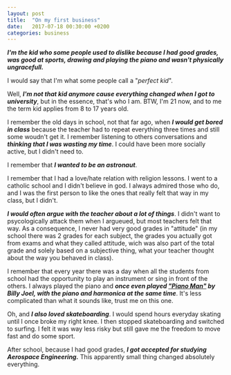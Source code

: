 ```yaml
---
layout: post
title:  "On my first business"
date:   2017-07-18 00:30:00 +0200
categories: business
---
```

***I'm the kid who some people used to dislike because I had good grades, was good at sports, drawing and playing the piano and wasn't physically ungracefull.***

I would say that I'm what some people call a "*perfect kid*".

Well, ***I'm not that kid anymore cause everything changed when I got to university***, but in the essence, that's who I am. BTW, I'm 21 now, and to me the term kid applies from 8 to 17 years old.

I remember the old days in school, not that far ago, when ***I would get bored in class*** because the teacher had to repeat everything three times and still some woudn't get it. I remember listening to others conversations and ***thinking that I was wasting my time***. I could have been more socially active, but I didn't need to.

I remember that ***I wanted to be an astronaut***.

I remember that I had a love/hate relation with religion lessons. I went to a catholic school and I didn't believe in god. I always admired those who do, and I was the first person to like the ones that really felt that way in my class, but I didn't.

***I would often argue with the teacher about a lot of things***. I didn't want to psycologically attack them when I argueued, but most teachers felt that way. As a consequence, I never had very good grades in "attitude" (in my school there was 2 grades for each subject, the grades you actually got from exams and what they called attitude, wich was also part of the total grade and solely based on a subjective thing, what your teacher thought about the way you behaved in class).

I remember that every year there was a day when all the students from school had the opportunity to play an instrument or sing in front of the others. I always played the piano and ***once even played ["Piano Man"](https://www.youtube.com/watch?v=gxEPV4kolz0) by Billy Joel, with the piano and harmonica at the same time***. It's less complicated than what it sounds like, trust me on this one.

Oh, and ***I also loved skateboarding***. I would spend hours everyday skating until I once broke my right knee. I then stopped skateboarding and switched to surfing. I felt it was way less risky but still gave me the freedom to move fast and do some sport.

After school, because I had good grades, ***I got accepted for studying Aerospace Engineering.*** This apparently small thing changed absolutely everything.
